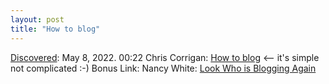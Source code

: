 ```yaml
---
layout: post
title: "How to blog"
---
```

[Discovered](http://rolandtanglao.com/2020/07/29/p1-blogthis-checkvist-list-links-to-blog/): May 8, 2022. 00:22 Chris Corrigan: [How to blog](https://www.chriscorrigan.com/parkinglot/how-to-blog/) <-- it's simple not complicated :-)  Bonus Link: Nancy White: [Look Who is Blogging Again](https://fullcirc.com/2022/05/02/look-who-is-blogging-again/)
